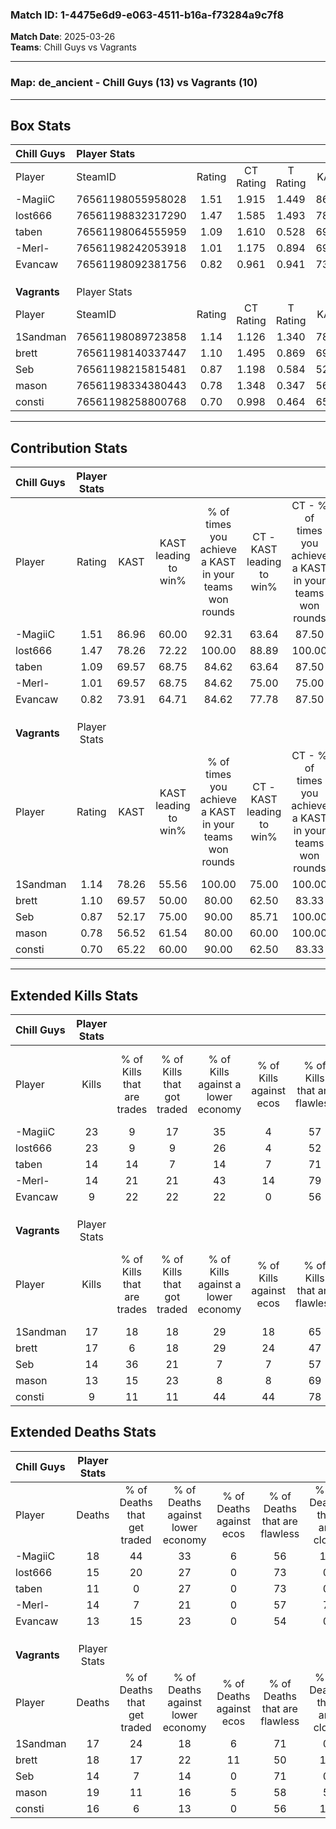 ### Match ID: 1-4475e6d9-e063-4511-b16a-f73284a9c7f8  
**Match Date**: 2025-03-26  
**Teams**: Chill Guys vs Vagrants  

---  

### **Map**: de_ancient - Chill Guys (13) vs Vagrants (10)  
---  

## Box Stats  

| **Chill Guys** | Player Stats      |        |           |          |       |       |       |         |        |      |     |
| :- | :- | :-: | :-: | :-: | :-: | :-: | :-: | :-: | :-: | :-: | :-: |
| Player         | SteamID           | Rating | CT Rating | T Rating | KAST  |  ADR  | Kills | Assists | Deaths | K/D  | HS% |
| -MagiiC        | 76561198055958028 |  1.51  |   1.915   |  1.449   | 86.96 | 106.7 |  23   |    5    |   18   | 1.28 | 56  |
| lost666        | 76561198832317290 |  1.47  |   1.585   |  1.493   | 78.26 | 93.4  |  23   |    5    |   15   | 1.53 | 82  |
| taben          | 76561198064555959 |  1.09  |   1.610   |  0.528   | 69.57 | 72.4  |  14   |    4    |   11   | 1.27 | 71  |
| -Merl-         | 76561198242053918 |  1.01  |   1.175   |  0.894   | 69.57 | 66.7  |  14   |    7    |   14   | 1.00 | 42  |
| Evancaw        | 76561198092381756 |  0.82  |   0.961   |  0.941   | 73.91 | 52.7  |   9   |    4    |   13   | 0.69 | 66  |
|                |                   |        |           |          |       |       |       |         |        |      |     |
|                |                   |        |           |          |       |       |       |         |        |      |     |
|                |                   |        |           |          |       |       |       |         |        |      |     |
| **Vagrants**   | Player Stats      |        |           |          |       |       |       |         |        |      |     |
| Player         | SteamID           | Rating | CT Rating | T Rating | KAST  |  ADR  | Kills | Assists | Deaths | K/D  | HS% |
| 1Sandman       | 76561198089723858 |  1.14  |   1.126   |  1.340   | 78.26 | 76.7  |  17   |    5    |   17   | 1.00 | 52  |
| brett          | 76561198140337447 |  1.10  |   1.495   |  0.869   | 69.57 | 86.7  |  17   |    7    |   18   | 0.94 | 29  |
| Seb            | 76561198215815481 |  0.87  |   1.198   |  0.584   | 52.17 | 65.9  |  14   |    3    |   14   | 1.00 | 21  |
| mason          | 76561198334380443 |  0.78  |   1.348   |  0.347   | 56.52 | 73.4  |  13   |    5    |   19   | 0.68 | 61  |
| consti         | 76561198258800768 |  0.70  |   0.998   |  0.464   | 65.22 | 52.8  |   9   |    5    |   16   | 0.56 | 11  |
---  

## Contribution Stats  

| **Chill Guys** | Player Stats |       |                      |                                                        |                           |                                                             |                          |                                                            |
| :- | :-: | :-: | :-: | :-: | :-: | :-: | :-: | :-: |
| Player         |    Rating    | KAST  | KAST leading to win% | % of times you achieve a KAST in your teams won rounds | CT - KAST leading to win% | CT - % of times you achieve a KAST in your teams won rounds | T - KAST leading to win% | T - % of times you achieve a KAST in your teams won rounds |
| -MagiiC        |     1.51     | 86.96 |        60.00         |                         92.31                          |           63.64           |                            87.50                            |          55.56           |                           100.00                           |
| lost666        |     1.47     | 78.26 |        72.22         |                         100.00                         |           88.89           |                           100.00                            |          55.56           |                           100.00                           |
| taben          |     1.09     | 69.57 |        68.75         |                         84.62                          |           63.64           |                            87.50                            |          80.00           |                           80.00                            |
| -Merl-         |     1.01     | 69.57 |        68.75         |                         84.62                          |           75.00           |                            75.00                            |          62.50           |                           100.00                           |
| Evancaw        |     0.82     | 73.91 |        64.71         |                         84.62                          |           77.78           |                            87.50                            |          50.00           |                           80.00                            |
|                |              |       |                      |                                                        |                           |                                                             |                          |                                                            |
|                |              |       |                      |                                                        |                           |                                                             |                          |                                                            |
|                |              |       |                      |                                                        |                           |                                                             |                          |                                                            |
| **Vagrants**   | Player Stats |       |                      |                                                        |                           |                                                             |                          |                                                            |
| Player         |    Rating    | KAST  | KAST leading to win% | % of times you achieve a KAST in your teams won rounds | CT - KAST leading to win% | CT - % of times you achieve a KAST in your teams won rounds | T - KAST leading to win% | T - % of times you achieve a KAST in your teams won rounds |
| 1Sandman       |     1.14     | 78.26 |        55.56         |                         100.00                         |           75.00           |                           100.00                            |          40.00           |                           100.00                           |
| brett          |     1.10     | 69.57 |        50.00         |                         80.00                          |           62.50           |                            83.33                            |          37.50           |                           75.00                            |
| Seb            |     0.87     | 52.17 |        75.00         |                         90.00                          |           85.71           |                           100.00                            |          60.00           |                           75.00                            |
| mason          |     0.78     | 56.52 |        61.54         |                         80.00                          |           60.00           |                           100.00                            |          66.67           |                           50.00                            |
| consti         |     0.70     | 65.22 |        60.00         |                         90.00                          |           62.50           |                            83.33                            |          57.14           |                           100.00                           |
---  

## Extended Kills Stats  

| **Chill Guys** | Player Stats |                            |                            |                                    |                         |                              |                                 |                                       |                    |           |
| :- | :-: | :-: | :-: | :-: | :-: | :-: | :-: | :-: | :-: | :-: |
| Player         |    Kills     | % of Kills that are trades | % of Kills that got traded | % of Kills against a lower economy | % of Kills against ecos | % of Kills that are flawless | % of Kills that are close duels | % of Kills that are assisted by flash | Pistol Round Kills | AWP Kills |
| -MagiiC        |      23      |             9              |             17             |                 35                 |            4            |              57              |                4                |                  13                   |         0          |     1     |
| lost666        |      23      |             9              |             9              |                 26                 |            4            |              52              |                9                |                   0                   |         2          |     2     |
| taben          |      14      |             14             |             7              |                 14                 |            7            |              71              |               14                |                   0                   |         2          |     2     |
| -Merl-         |      14      |             21             |             21             |                 43                 |           14            |              79              |                0                |                   0                   |         0          |     0     |
| Evancaw        |      9       |             22             |             22             |                 22                 |            0            |              56              |               22                |                   0                   |         0          |     2     |
|                |              |                            |                            |                                    |                         |                              |                                 |                                       |                    |           |
|                |              |                            |                            |                                    |                         |                              |                                 |                                       |                    |           |
|                |              |                            |                            |                                    |                         |                              |                                 |                                       |                    |           |
| **Vagrants**   | Player Stats |                            |                            |                                    |                         |                              |                                 |                                       |                    |           |
| Player         |    Kills     | % of Kills that are trades | % of Kills that got traded | % of Kills against a lower economy | % of Kills against ecos | % of Kills that are flawless | % of Kills that are close duels | % of Kills that are assisted by flash | Pistol Round Kills | AWP Kills |
| 1Sandman       |      17      |             18             |             18             |                 29                 |           18            |              65              |                6                |                   6                   |         0          |     0     |
| brett          |      17      |             6              |             18             |                 29                 |           24            |              47              |                0                |                   0                   |         0          |     3     |
| Seb            |      14      |             36             |             21             |                 7                  |            7            |              57              |                7                |                  14                   |         0          |     0     |
| mason          |      13      |             15             |             23             |                 8                  |            8            |              69              |                8                |                  23                   |         0          |     2     |
| consti         |      9       |             11             |             11             |                 44                 |           44            |              78              |                0                |                  11                   |         2          |     1     |
## Extended Deaths Stats  

| **Chill Guys** | Player Stats |                             |                                   |                          |                               |                            |                           |               |
| :- | :-: | :-: | :-: | :-: | :-: | :-: | :-: | :-: |
| Player         |    Deaths    | % of Deaths that get traded | % of Deaths against lower economy | % of Deaths against ecos | % of Deaths that are flawless | % of Deaths that are close | % of Deaths while blinded | Deaths to AWP |
| -MagiiC        |      18      |             44              |                33                 |            6             |              56               |             11             |            17             |       0       |
| lost666        |      15      |             20              |                27                 |            0             |              73               |             0              |             7             |       1       |
| taben          |      11      |              0              |                27                 |            0             |              73               |             0              |            18             |       0       |
| -Merl-         |      14      |              7              |                21                 |            0             |              57               |             7              |             7             |       0       |
| Evancaw        |      13      |             15              |                23                 |            0             |              54               |             0              |             0             |       1       |
|                |              |                             |                                   |                          |                               |                            |                           |               |
|                |              |                             |                                   |                          |                               |                            |                           |               |
|                |              |                             |                                   |                          |                               |                            |                           |               |
| **Vagrants**   | Player Stats |                             |                                   |                          |                               |                            |                           |               |
| Player         |    Deaths    | % of Deaths that get traded | % of Deaths against lower economy | % of Deaths against ecos | % of Deaths that are flawless | % of Deaths that are close | % of Deaths while blinded | Deaths to AWP |
| 1Sandman       |      17      |             24              |                18                 |            6             |              71               |             0              |             0             |       0       |
| brett          |      18      |             17              |                22                 |            11            |              50               |             17             |             6             |       2       |
| Seb            |      14      |              7              |                14                 |            0             |              71               |             0              |             0             |       1       |
| mason          |      19      |             11              |                16                 |            5             |              58               |             5              |            11             |       1       |
| consti         |      16      |              6              |                13                 |            0             |              56               |             19             |             0             |       0       |
